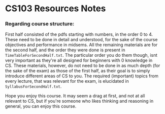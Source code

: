 # CS103 Resources Notes
### Regarding course structure:
First half consisted of the pdfs starting with numbers, in the order 0 to 4. These need to be done in detail and understood, for the sake of the course objectives and performance in midsems.
All the remaining materials are for the second half, and the order they were done is present in `TimeTableForSecondHalf.txt`. The particular order you do them though, isnt very important as they're all designed for beginners with 0 knowledge in CS.
These materials, however, do not need to be done in as much depth (for the sake of the exam) as those of the first half, as their goal is to simply introduce different areas of CS to you.
The required (important) topics from every lecture, that was relevant for the exam, is elucidated in `SyllabusForSecondHalf.txt`. 

Hope you enjoy this course. It may seem a drag at first, and not at all relevant to CS, but if you're someone who likes thinking and reasoning in general, you can enjoy this course.

